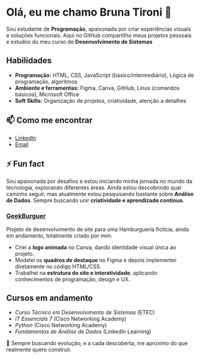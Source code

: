 # Olá, eu me chamo Bruna Tironi 👋
Sou estudante de **Programação**, apaixonada por criar experiências visuais e soluções funcionais. Aqui no GitHub compartilho meus projetos pessoais e estudos do meu curso de **Desenvolvimento de Sistemas**

## Habilidades
- **Programação:** HTML, CSS, JavaScript (básico/intermediário), Lógica de programação, algoritmos
- **Ambiente e ferramentas:** Figma, Canva, GitHub, Linux (comandos básicos), Microsoft Office
- **Soft Skills:** Organização de projetos, criatividade, atenção a detalhes

## 📫 Como me encontrar
- [LinkedIn](www.linkedin.com/in/bruna-tironi-72444428a)
- [Email](mailto:bru.tironiol@gmail.com)

## ⚡ Fun fact
  Sou apaixonada por desafios e estou iniciando minha jornada no mundo da tecnologia, explorando diferentes áreas. Ainda estou descobrindo qual caminho seguir, mas atualmente estou pesquisando bastante sobre **Análise de Dados**. Sempre buscando unir **criatividade e aprendizado contínuo**.

### [GeekBurguer](https://github.com/bru-ddecor/GeekBurguer.git)
  Projeto de desenvolvimento de site para uma Hamburgueria fictícia, ainda em andamento, totalmente criado por mim.
  - Criei a **logo animada** no Canva, dando identidade visual única ao projeto.
  - Modelei os **quadros de destaque** no Figma e depois implementei diretamente no código HTML/CSS.
  - Trabalhei na **estrutura do site e interatividade**, aplicando conhecimentos de programação, design e UX.
 
## Cursos em andamento
- *Curso Técnico em Desenvolvimento de Sistemas* (ETEC)
- *IT Essencials 7* (Cisco Networking Academy)
- *Python* (Cisco Networking Academy)
- *Fundamentos de Análise de Dados* (LinkedIn Learning)

💬 Sempre buscando evolução; e a cada descoberta, me aproximo do que realmente quero construir.
<!--
**bru-ddecor/bru-ddecor** is a ✨ _special_ ✨ repository because its `README.md` (this file) appears on your GitHub profile.

Here are some ideas to get you started:

- 🔭 I’m currently working on ...
- 🌱 I’m currently learning ...
- 👯 I’m looking to collaborate on ...
- 🤔 I’m looking for help with ...
- 💬 Ask me about ...
- 📫 How to reach me: ...
- 😄 Pronouns: ...
- ⚡ Fun fact: ...
-->
